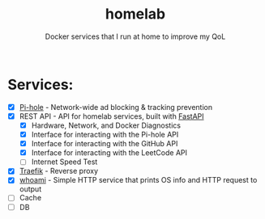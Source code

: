 <h1 align="center">homelab</h1>

<p align="center">Docker services that I run at home to improve my QoL</p>

<p align="center">
  <a
    aria-label="CI code quality checks status" 
    href="https://github.com/noahtigner/homelab/actions/workflows/quality.yml"
    style="text-decoration:none"
  >
    <img
      alt=""
      src="https://github.com/noahtigner/homelab/actions/workflows/quality.yml/badge.svg"
    >
  </a>
  <a
    aria-label="CI dependency scanning status"
    href="https://github.com/noahtigner/homelab/actions/workflows/codeql.yml"
    style="text-decoration:none"
  >
    <img alt="" src="https://github.com/noahtigner/homelab/actions/workflows/codeql.yml/badge.svg">
  </a>
</p>

# Services:

-   [x] [Pi-hole](https://pi-hole.net/) - Network-wide ad blocking & tracking prevention
-   [x] REST API - API for homelab services, built with [FastAPI](https://fastapi.tiangolo.com/)
    -   [x] Hardware, Network, and Docker Diagnostics
    -   [x] Interface for interacting with the Pi-hole API
    -   [x] Interface for interacting with the GitHub API
    -   [x] Interface for interacting with the LeetCode API
    -   [ ] Internet Speed Test
-   [x] [Traefik](https://traefik.io/) - Reverse proxy
-   [x] [whoami](https://hub.docker.com/r/containous/whoami) - Simple HTTP service that prints OS info and HTTP request to output
-   [ ] Cache
-   [ ] DB
